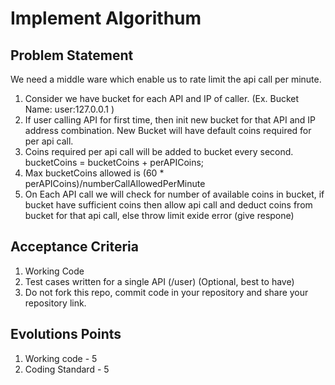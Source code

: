 
# Implement Algorithum

## Problem Statement
We need a middle ware which enable us to rate limit the api call per minute.

1. Consider we have bucket for each API and IP of caller. (Ex. Bucket Name: user:127.0.0.1 )
2. If user calling API for first time, then init new bucket for that API and IP address combination. New Bucket will have default coins required for per api call.
2. Coins required per api call will be added to bucket every second. bucketCoins = bucketCoins + perAPICoins;
3. Max bucketCoins allowed is (60 * perAPICoins)/numberCallAllowedPerMinute
4. On Each API call we will check for number of available coins in bucket, if bucket have sufficient coins then allow api call and deduct coins from bucket for that api call, else throw limit exide error (give respone)


## Acceptance Criteria
1. Working Code 
2. Test cases written for a single API (/user) (Optional, best to have)
3. Do not fork this repo, commit code in your repository and share your repository link.

## Evolutions Points
1. Working code - 5
2. Coding Standard - 5
